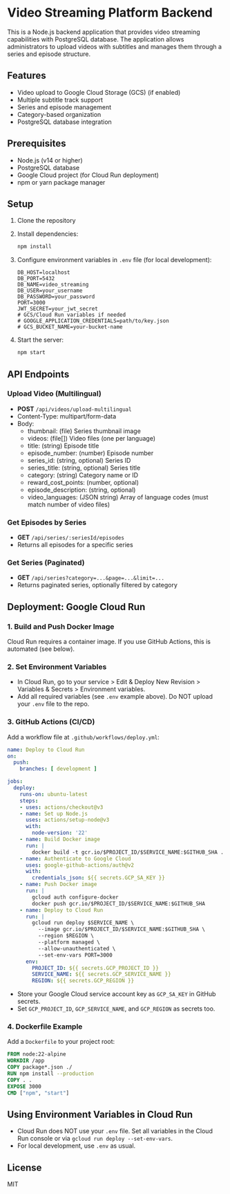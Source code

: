 # Video Streaming Platform Backend

This is a Node.js backend application that provides video streaming capabilities with PostgreSQL database. The application allows administrators to upload videos with subtitles and manages them through a series and episode structure.

## Features

- Video upload to Google Cloud Storage (GCS) (if enabled)
- Multiple subtitle track support
- Series and episode management
- Category-based organization
- PostgreSQL database integration

## Prerequisites

- Node.js (v14 or higher)
- PostgreSQL database
- Google Cloud project (for Cloud Run deployment)
- npm or yarn package manager

## Setup

1. Clone the repository
2. Install dependencies:
   ```bash
   npm install
   ```

3. Configure environment variables in `.env` file (for local development):
   ```env
   DB_HOST=localhost
   DB_PORT=5432
   DB_NAME=video_streaming
   DB_USER=your_username
   DB_PASSWORD=your_password
   PORT=3000
   JWT_SECRET=your_jwt_secret
   # GCS/Cloud Run variables if needed
   # GOOGLE_APPLICATION_CREDENTIALS=path/to/key.json
   # GCS_BUCKET_NAME=your-bucket-name
   ```

4. Start the server:
   ```bash
   npm start
   ```

## API Endpoints

### Upload Video (Multilingual)
- **POST** `/api/videos/upload-multilingual`
- Content-Type: multipart/form-data
- Body:
  - thumbnail: (file) Series thumbnail image
  - videos: (file[]) Video files (one per language)
  - title: (string) Episode title
  - episode_number: (number) Episode number
  - series_id: (string, optional) Series ID
  - series_title: (string, optional) Series title
  - category: (string) Category name or ID
  - reward_cost_points: (number, optional)
  - episode_description: (string, optional)
  - video_languages: (JSON string) Array of language codes (must match number of video files)

### Get Episodes by Series
- **GET** `/api/series/:seriesId/episodes`
- Returns all episodes for a specific series

### Get Series (Paginated)
- **GET** `/api/series?category=...&page=...&limit=...`
- Returns paginated series, optionally filtered by category

## Deployment: Google Cloud Run

### 1. Build and Push Docker Image
Cloud Run requires a container image. If you use GitHub Actions, this is automated (see below).

### 2. Set Environment Variables
- In Cloud Run, go to your service > Edit & Deploy New Revision > Variables & Secrets > Environment variables.
- Add all required variables (see `.env` example above). Do NOT upload your `.env` file to the repo.

### 3. GitHub Actions (CI/CD)
Add a workflow file at `.github/workflows/deploy.yml`:

```yaml
name: Deploy to Cloud Run
on:
  push:
    branches: [ development ]

jobs:
  deploy:
    runs-on: ubuntu-latest
    steps:
    - uses: actions/checkout@v3
    - name: Set up Node.js
      uses: actions/setup-node@v3
      with:
        node-version: '22'
    - name: Build Docker image
      run: |
        docker build -t gcr.io/$PROJECT_ID/$SERVICE_NAME:$GITHUB_SHA .
    - name: Authenticate to Google Cloud
      uses: google-github-actions/auth@v2
      with:
        credentials_json: ${{ secrets.GCP_SA_KEY }}
    - name: Push Docker image
      run: |
        gcloud auth configure-docker
        docker push gcr.io/$PROJECT_ID/$SERVICE_NAME:$GITHUB_SHA
    - name: Deploy to Cloud Run
      run: |
        gcloud run deploy $SERVICE_NAME \
          --image gcr.io/$PROJECT_ID/$SERVICE_NAME:$GITHUB_SHA \
          --region $REGION \
          --platform managed \
          --allow-unauthenticated \
          --set-env-vars PORT=3000
      env:
        PROJECT_ID: ${{ secrets.GCP_PROJECT_ID }}
        SERVICE_NAME: ${{ secrets.GCP_SERVICE_NAME }}
        REGION: ${{ secrets.GCP_REGION }}
```

- Store your Google Cloud service account key as `GCP_SA_KEY` in GitHub secrets.
- Set `GCP_PROJECT_ID`, `GCP_SERVICE_NAME`, and `GCP_REGION` as secrets too.

### 4. Dockerfile Example
Add a `Dockerfile` to your project root:

```Dockerfile
FROM node:22-alpine
WORKDIR /app
COPY package*.json ./
RUN npm install --production
COPY . .
EXPOSE 3000
CMD ["npm", "start"]
```

## Using Environment Variables in Cloud Run
- Cloud Run does NOT use your `.env` file. Set all variables in the Cloud Run console or via `gcloud run deploy --set-env-vars`.
- For local development, use `.env` as usual.

## License

MIT